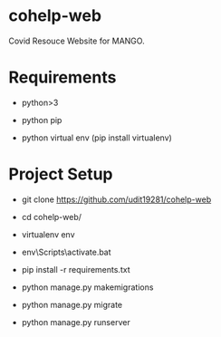 # cohelp-web
Covid Resouce Website for MANGO.

# Requirements
- python>3

- python pip


- python virtual env (pip install virtualenv)


# Project Setup 
- git clone https://github.com/udit19281/cohelp-web

- cd cohelp-web/

- virtualenv env 

- env\Scripts\activate.bat

- pip install -r requirements.txt

- python manage.py makemigrations

- python manage.py migrate

- python manage.py runserver
